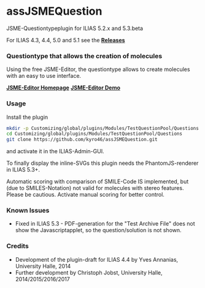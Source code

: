 # assJSMEQuestion
JSME-Questiontypeplugin for ILIAS 5.2.x and 5.3.beta

For ILIAS 4.3, 4.4, 5.0 and 5.1 see the [**Releases**](https://github.com/kyro46/assJSMEQuestion/releases)

### Questiontype that allows the creation of molecules ###

Using the free JSME-Editor, the questiontype allows to create molecules with an easy to use interface.

[**JSME-Editor Homepage**](http://peter-ertl.com/jsme/)
[**JSME-Editor Demo**](http://peter-ertl.com/jsme/JSME_2017-02-26/JSME.html)

### Usage ###

Install the plugin

```bash
mkdir -p Customizing/global/plugins/Modules/TestQuestionPool/Questions  
cd Customizing/global/plugins/Modules/TestQuestionPool/Questions
git clone https://github.com/kyro46/assJSMEQuestion.git
```
and activate it in the ILIAS-Admin-GUI.  

To finally display the inline-SVGs this plugin needs the PhantomJS-renderer in ILIAS 5.3+.

Automatic scoring with comparison of SMILE-Code IS implemented, but (due to SMILES-Notation) not valid for molecules with stereo features. Please be cautious.
Activate manual scoring for better control.

### Known Issues ###

* Fixed in ILIAS 5.3 - PDF-generation for the "Test Archive File" does not show the Javascriptapplet, so the question/solution is not shown.

### Credits ###
* Development of the plugin-draft for ILIAS 4.4 by Yves Annanias, University Halle, 2014
* Further development by Christoph Jobst, University Halle, 2014/2015/2016/2017